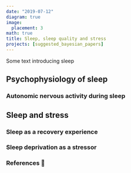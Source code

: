 ```yaml
---
date: "2019-07-12"
diagram: true
image:
  placement: 3
math: true
title: Sleep, sleep quality and stress
projects: [suggested_bayesian_papers]
---
```


Some text introducing sleep

## Psychophysiology of sleep

### Autonomic nervous activity during sleep

## Sleep and stress

### Sleep as a recovery experience

### Sleep deprivation as a stressor


### References 🙌
